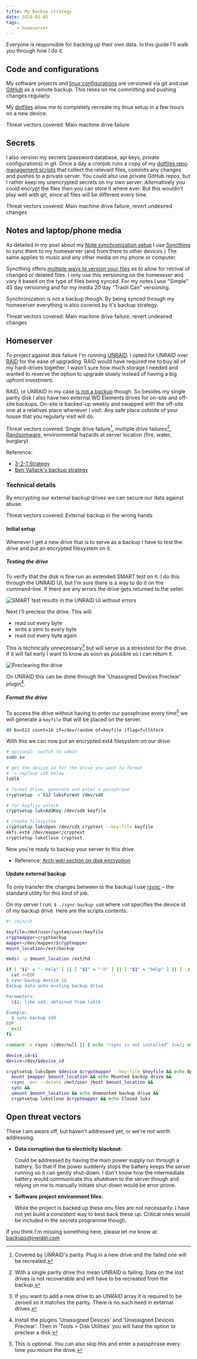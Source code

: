 ```yaml
---
title: My Backup strategy
date: 2024-01-05
tags:
    - homeserver
---
```


Everyone is responsible for backing up their own data.
In this guide I'll walk you through how I do it.

## Code and configurations

My software projects and [linux configurations](https://github.com/jneidel/dotfiles) are versioned via git and use
[GitHub](https://github.com/jneidel) as a remote backup.
This relies on me committing and pushing changes regularly.

My [dotfiles](https://github.com/jneidel/dotfiles) allow me to completely recreate my linux
setup in a few hours on a new device.

Threat vectors covered: Main machine drive failure

## Secrets

I also version my secrets (password database, api keys, private configurations)
in git. Once a day a cronjob runs a copy of my [dotfiles repo management scripts](https://github.com/jneidel/dotfiles/tree/master/repo) that collect the relevant files, commits any changes and pushes to a private server.
You could also use private GitHub repos, but I rather keep my unencrypted
secrets on my own server.
Alternatively you could encrypt the files then you can store it where ever.
But this wouldn't play well with git, since all files will be different every
time.

Threat vectors covered: Main machine drive failure, revert undesired changes

## Notes and laptop/phone media

As detailed in my post about my [Note synchronization setup](sync-notes)
I use [Syncthing](https://syncthing.net) to sync
them to my homeserver (and from there to other devices.)
The same applies to music and any other media on my phone or computer.

Syncthing offers [multiple ways to version your files](https://docs.syncthing.net/users/versioning.html) as to allow for retrival of
changed or deleted files. I only use this versioning on the homesever and vary
it based on the type of files being synced. For my notes I use "Simple" 45 day
versioning and for my media 20 day "Trash Can" versioning.

Synchronization is not a backup though.
By being synced through my homeserver everything is also covered by it's backup
strategy.

Threat vectors covered: Main machine drive failure, revert undesired changes

## Homeserver

To project against disk failure I'm running [UNRAID](https://unraid.net).
I opted for UNRAID over [RAID](https://en.wikipedia.org/wiki/RAID) for the ease of upgrading.
RAID would have required me to buy all of my hard-drives together.
I wasn't sure how much storage I needed and wanted to reserve the option to
upgrade slowly instead of having a big upfront investment.

RAID, or UNRAID in my case [is not a backup](https://www.raidisnotabackup.com/) though.
So besides my single parity disk I also have two external WD Elements drives for
on-site and off-site backups.
On-site is backed-up weekly and swapped with the off-site one at a relatives
place whenever I visit.
Any safe place outside of your house that you regularly visit will do.

Threat vectors covered: Single drive failure[^single], multiple drive
failures[^multi], [Randsomware](https://en.wikipedia.org/wiki/Ransomware), environmental hazards at server location (fire, water, burglary)

[^single]: Covered by UNRAID's parity. Plug in a new drive and the failed one will be recreated.
[^multi]: With a single parity drive this mean UNRAID is failing. Data on the
    lost drives is not recoverable and will have to be recreated from the
    backup.

Reference:
- [3-2-1 Strategy](https://www.seagate.com/blog/what-is-a-3-2-1-backup-strategy)
- [Ben Vallack's backup strategy](https://yewtu.be/watch?v=9seIRMZLpnc)

### Technical details

By encrypting our external backup drives we can secure our data against abuse.

Threat vectors covered: External backup in the wrong hands

#### Initial setup

Whenever I get a new drive that is to serve as a backup I have to test the drive
and put an encrypted filesystem on it.

##### Testing the drive

To verify that the disk is fine run an extended SMART test on it.
I do this through the UNRAID UI, but I'm sure there is a way to do it on the
command-line. If there are any errors the drive gets returned to the seller.

![SMART test results in the UNRAID UI without errors](SMART-test-no-errors.png)

Next I'll preclear the drive. This will:
- read out every byte
- write a zero to every byte
- read out every byte again

This is technically unnecessary[^preclear] but will serve as a stresstest for
the drive.
If it will fail early I want to know as soon as possible so I can return it.

![Preclearing the drive](preclearing-drive.png)

[^preclear]: If you want to add a new drive to an UNRAID array it is required to
be zeroed so it matches the parity. There is no such need in external drives.

On UNRAID this can be done through the 'Unassigned Devices Preclear'
plugin[^more].

[^more]: Install the plugins 'Unassigned Devices' and 'Unassigned Devices
Preclear'. Then in 'Tools > Disk Utilities' you will have the option to preclear
a disk.

##### Format the drive

To access the drive without having to enter our passphrase every time[^opt] we
will generate a `keyfile` that will be placed on the server.

```sh
dd bs=512 count=16 if=/dev/random of=keyfile iflag=fullblock
```

With this we can now put an encrypted ext4 filesystem on our drive:

```sh
# optional: switch to admin
sudo su

# get the device id for the drive you want to format
# -> replace sdX below
lsblk

# format drive, generate and enter a passphrase
cryptsetup -s 512 luksFormat /dev/sdX

# for keyfile unlock
cryptsetup luksAddKey /dev/sdX keyfile

# create filesystem
cryptsetup luksOpen /dev/sdX cryptext --key-file keyfile
mkfs.ext4 /dev/mapper/cryptext
cryptsetup luksClose cryptext
```

Now you're ready to backup your server to this drive.

- Reference: [Arch wiki section on disk encryption](https://wiki.archlinux.org/title/Dm-crypt/Device_encryption#Using_LUKS_to_format_partitions_with_a_keyfile)

[^opt]: This is optional. You can also skip this and enter a passphrase every time you mount the drive.

#### Update external backup

To only transfer the changes between to the backup I use [rsync](https://rsync.samba.org/) – the
standard utility for this kind of job.

On my server I run: `$ ./sync-backup sdd` where `sdd` specifies the device id of
my backup drive.
Here are the scripts contents:

```sh
#! /bin/sh

keyfile=/mnt/user/system/user/keyfile
cryptmapper=cryptbackup
mapper=/dev/mapper/$cryptmapper
mount_location=/ext/backup

mkdir -p $mount_location /ext/hd

if [ "$1" = "--help" ] || [ "$1" = "-h" ] || [ "$1" = "help" ] || [ -z "$1" ]; then
  cat <<EOF
$ sync-backup device_id
Backup data onto exsting backup drive

Parameters:
  \$1: like sdd, obtained from lsblk

Example:
  $ sync-backup sdd
EOF
  exit
fi

command -v rsync >/dev/null || { echo "rsync is not installed" 1>&2; exit 127; }

device_id=$1
device=/dev/$device_id

cryptsetup luksOpen $device $cryptmapper --key-file $keyfile && echo Opened luks && sleep 4s &&
  mount $mapper $mount_location && echo Mounted backup drive &&
  rsync -avr --delete /mnt/user /boot $mount_location &&
  sync &&
  umount $mount_location && echo Unmounted backup drive &&
  cryptsetup luksClose $cryptmapper && echo Closed luks
```

## Open threat vectors

These I am aware off, but haven't addressed yet, or we're not worth addressing.

- **Data corruption due to electricity blackout:**

  Could be addressed by having the main power supply run through a battery. So
  that if the power suddenly stops the battery keeps the server running so it
  can gently shut-down. I don't know how the intermediate battery would
  communicate this shutdown to the server though and relying on me to manually
  initiate shut-down would be error prone.

- **Software project environment files:**

  While the project is backed up these env files are not necessarily.
  I have not yet build a consistent way to best back these up.
  Critical ones would be included in the secrets programme though.

If you think I'm missing something here, please let me know at: [backups@jneidel.com](mailto:backups@jneidel.com)
